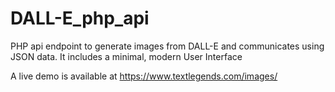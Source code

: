 # DALL-E_php_api
PHP api endpoint to generate images from DALL-E and communicates using JSON data. It includes a minimal, modern User Interface

A live demo is available at 
https://www.textlegends.com/images/

